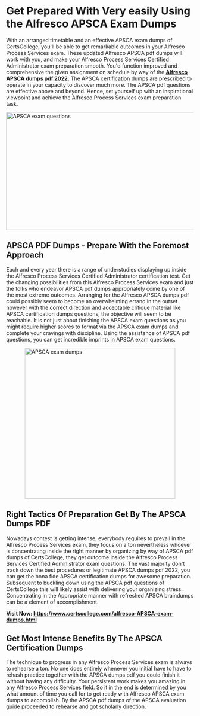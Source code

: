 <h1><strong>Get Prepared With Very easily Using the Alfresco APSCA Exam Dumps&nbsp;</strong></h1>
<p><span style="font-weight: 400;">With an arranged timetable and an effective  APSCA exam dumps of CertsCollege, you'll be able to get remarkable outcomes in your Alfresco Process Services exam. These updated Alfresco APSCA pdf dumps will work with you, and make your Alfresco Process Services Certified Administrator exam preparation smooth. You'd function improved and comprehensive the given assignment on schedule by way of the <strong><a href="https://www.certscollege.com/alfresco-APSCA-exam-dumps.html">Alfresco APSCA dumps pdf 2022</a></strong>. The APSCA certification dumps are prescribed to operate in your capacity to discover much more. The  APSCA pdf questions are effective above and beyond. Hence, set yourself up with an inspirational viewpoint and achieve the Alfresco Process Services exam preparation task.&nbsp;</span></p>
<p><span style="font-weight: 400;"><img style="display: block; margin-left: auto; margin-right: auto;" src="https://i.ibb.co/CPDK3ps/Yellow-and-Blue-Initiative-Blog-Banner.png" alt="APSCA exam questions" width="559" height="315" /></span></p>
<h2><strong>APSCA PDF Dumps - Prepare With the Foremost Approach</strong></h2>
<p><span style="font-weight: 400;">Each and every year there is a range of understudies displaying up inside the Alfresco Process Services Certified Administrator certification test. Get the changing possibilities from this Alfresco Process Services exam and just the folks who endeavor APSCA pdf dumps appropriately come by one of the most extreme outcomes. Arranging for the Alfresco APSCA dumps pdf could possibly seem to become an overwhelming errand in the outset however with the correct direction and acceptable critique material like APSCA certification dumps questions, the objective will seem to be reachable. It is not just about finishing the APSCA exam questions as you might require higher scores to format via the APSCA exam dumps and complete your cravings with discipline. Using the assistance of APSCA pdf questions, you can get incredible imprints in APSCA exam questions.</span></p>
<p><span style="font-weight: 400;"><a href="https://tinyurl.com/y57xo4np"><img style="display: block; margin-left: auto; margin-right: auto;" src="https://i.ibb.co/9tMrhdY/Teacher-Appreciation-Invitation.png" alt="APSCA exam dumps " width="404" height="404" /></a></span></p>
<h2><strong>Right Tactics Of Preparation Get By The APSCA Dumps PDF</strong></h2>
<p><span style="font-weight: 400;">Nowadays contest is getting intense, everybody requires to prevail in the Alfresco Process Services exam, they focus on a ton nevertheless whoever is concentrating inside the right manner by organizing by way of APSCA pdf dumps of CertsCollege, they get outcome inside the Alfresco Process Services Certified Administrator exam questions. The vast majority don't track down the best procedures or legitimate APSCA dumps pdf 2022, you can get the bona fide APSCA certification dumps for awesome preparation. Subsequent to buckling down using the  APSCA pdf questions of CertsCollege this will likely assist with delivering your organizing stress. Concentrating in the Appropriate manner with refreshed APSCA braindumps can be a element of accomplishment.</span></p>
<p><span style="font-weight: 400;"><strong>Visit Now: <a href="https://www.certscollege.com/alfresco-APSCA-exam-dumps.html">https://www.certscollege.com/alfresco-APSCA-exam-dumps.html</a></strong></span></p>
<h2><strong>Get Most Intense Benefits By The APSCA Certification Dumps</strong></h2>
<p><span style="font-weight: 400;">The technique to progress in any Alfresco Process Services exam is always to rehearse a ton. No one does entirely whenever you initial have to have to rehash practice together with the APSCA dumps pdf you could finish it without having any difficulty. Your persistent work makes you amazing in any Alfresco Process Services field. So it in the end is determined by you what amount of time you call for to get ready with Alfresco APSCA exam dumps to accomplish. By the APSCA pdf dumps of the APSCA evaluation guide proceeded to rehearse and got scholarly direction.</span></p>

